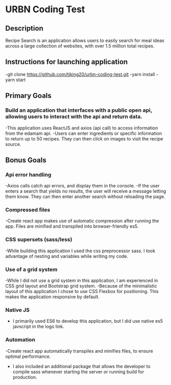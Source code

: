 # URBN Coding Test

## Description

Recipe Search is an application allows users to easily search for meal ideas across a large collection of websites, with over 1.5 million total recipes.
 

## Instructions for launching application
-git clone https://github.com/tjking20/urbn-coding-test.git
-yarn install 
-yarn start


## Primary Goals

### Build an application that interfaces with a public open api, allowing users to interact with the api and return data. 
-This application uses ReactJS and axios (api call) to access information from the edamam api.
-Users can enter ingredients or specific information to return up to 50 recipes. They can then click on images to visit the recipe source.  


## Bonus Goals

### Api error handling
-Axios calls catch api errors, and display them in the console. 
-If the user enters a search that yields no results, the user will receive a message letting them know. They can then enter another search without reloading the page. 

### Compressed files
-Create react app makes use of automatic compression after running the app. Files are minified and transpiled into browser-friendly es5. 

### CSS supersets (sass/less)
-While building this application I used the css preprocessor sass. I took advantage of nesting and variables while writing my code. 

### Use of a grid system
-While I did not use a grid system in this application, I am experienced in CSS grid layout and Bootstrap grid system.
-Because of the minimalistic layout of this application I chose to use CSS Flexbox for positioning. This makes the application responsive by default. 

### Native JS
- I primarily used ES6 to develop this application, but I did use native es5 javscript in the logo link. 

### Automation
-Create react app automatically transpiles and minifies files, to ensure optimal performance. 
- I also included an additional package that allows the developer to compile sass whenever starting the server or running build for production. 
